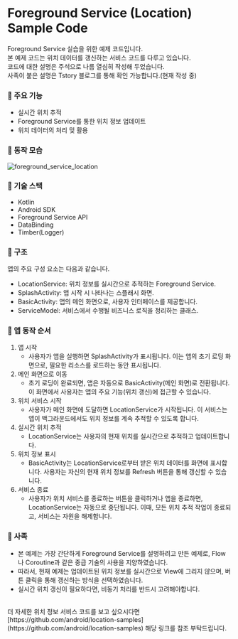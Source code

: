 # Foreground Service (Location) Sample Code

Foreground Service 실습을 위한 예제 코드입니다.<br>
본 예제 코드는 위치 데이터를 갱신하는 서비스 코드를 다루고 있습니다.<br>
코드에 대한 설명은 주석으로 나름 열심히 작성해 두었습니다.<br>
사족이 붙은 설명은 Tstory 블로그를 통해 확인 가능합니다.(현재 작성 중)


### 👀 주요 기능

- 실시간 위치 추적
- Foreground Service를 통한 위치 정보 업데이트
- 위치 데이터의 처리 및 활용

### 👀 동작 모습
![foreground_service_location](https://github.com/parade621/Foreground_Service-Location-_Sample/assets/36446270/2e1ad226-456e-40f0-847e-0effd15ec0b6)

### 👀 기술 스택

- Kotlin
- Android SDK
- Foreground Service API
- DataBinding
- Timber(Logger)

### 👀 구조

앱의 주요 구성 요소는 다음과 같습니다.

- LocationService: 위치 정보를 실시간으로 추적하는 Foreground Service.
- SplashActivity: 앱 시작 시 나타나는 스플래시 화면.
- BasicActivity: 앱의 메인 화면으로, 사용자 인터페이스를 제공합니다.
- ServiceModel: 서비스에서 수행될 비즈니스 로직을 정리하는 클래스.

### 👀 앱 동작 순서

1. 앱 시작
    - 사용자가 앱을 실행하면 SplashActivity가 표시됩니다. 이는 앱의 초기 로딩 화면으로, 필요한 리소스를 로드하는 동안 표시됩니다.
2. 메인 화면으로 이동
    - 초기 로딩이 완료되면, 앱은 자동으로 BasicActivity(메인 화면)로 전환됩니다. 이 화면에서 사용자는 앱의 주요 기능(위치 갱신)에 접근할 수 있습니다.
3. 위치 서비스 시작
    - 사용자가 메인 화면에 도달하면 LocationService가 시작됩니다. 이 서비스는 앱이 백그라운드에서도 위치 정보를 계속 추적할 수 있도록 합니다.
4. 실시간 위치 추적
    - LocationService는 사용자의 현재 위치를 실시간으로 추적하고 업데이트합니다.
5. 위치 정보 표시
    - BasicActivity는 LocationService로부터 받은 위치 데이터를 화면에 표시합니다. 사용자는 자신의 현재 위치 정보를 Refresh 버튼을 통해 갱신할
      수 있습니다.
6. 서비스 종료
    - 사용자가 위치 서비스를 종료하는 버튼을 클릭하거나 앱을 종료하면, LocationService는 자동으로 중단됩니다. 이때, 모든 위치 추적 작업이 종료되고, 서비스는
      자원을 해제합니다.

### 👀 사족

- 본 예제는 가장 간단하게 Foreground Service를 설명하려고 만든 예제로, Flow나 Coroutine과 같은 중급 기술의 사용을 지양하였습니다.
- 따라서, 현재 예제는 업데이트된 위치 정보를 실시간으로 View에 그리지 않으며, 버튼 클릭을 통해 갱신하는 방식을 선택하였습니다.
- 실시간 위치 갱신이 필요하다면, 비동기 처리를 반드시 고려해야합니다.

<br>
더 자세한 위치 정보 서비스 코드를 보고
싶으시다면 [https://github.com/android/location-samples](https://github.com/android/location-samples) 해당
링크를 참조 부탁드립니다.

